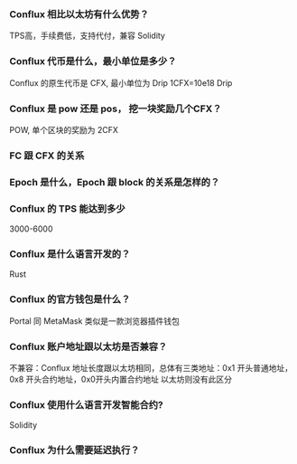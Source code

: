 

### Conflux 相比以太坊有什么优势？
TPS高，手续费低，支持代付，兼容 Solidity


### Conflux 代币是什么，最小单位是多少？
Conflux 的原生代币是 CFX, 最小单位为 Drip  1CFX=10e18 Drip


### Conflux 是 pow 还是 pos， 挖一块奖励几个CFX？
POW, 单个区块的奖励为 2CFX


### FC 跟 CFX 的关系


### Epoch 是什么，Epoch 跟 block 的关系是怎样的？


### Conflux 的 TPS 能达到多少
3000-6000

### Conflux 是什么语言开发的？
Rust


### Conflux 的官方钱包是什么？
Portal 同 MetaMask 类似是一款浏览器插件钱包


### Conflux 账户地址跟以太坊是否兼容？
不兼容：Conflux 地址长度跟以太坊相同，总体有三类地址：0x1 开头普通地址，0x8 开头合约地址，0x0开头内置合约地址
以太坊则没有此区分

### Conflux 使用什么语言开发智能合约?
Solidity

### Conflux 为什么需要延迟执行？

